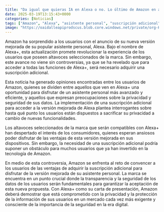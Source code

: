 ```yaml
---
title: "Da igual que quieras IA en Alexa o no. Lo último de Amazon en algunos Echo es un jaque mate a nuestra privacidad"
date: 2025-03-19T13:15:43+0000
categories: [Noticias]
tags: ["Amazon", "Alexa", "asistente personal", "suscripción adicional", "privacidad", "seguridad", "tecnología."]
image: "https://oaidalleapiprodscus.blob.core.windows.net/private/org-HKmKxpuNw3Y88lm4EBrIPq0n/user-ZwiCXOggLL8ZNNKE2g7rXFmV/img-bSoyLt9P0dEW7tQhv5kU4uob.png?st=2025-03-19T12%3A15%3A43Z&se=2025-03-19T14%3A15%3A43Z&sp=r&sv=2024-08-04&sr=b&rscd=inline&rsct=image/png&skoid=d505667d-d6c1-4a0a-bac7-5c84a87759f8&sktid=a48cca56-e6da-484e-a814-9c849652bcb3&skt=2025-03-19T09%3A37%3A39Z&ske=2025-03-20T09%3A37%3A39Z&sks=b&skv=2024-08-04&sig=mEuZP2Zb7cvlfvWe9SaOzdm0Kuxz0cx57sK8k1zPCrk%3D"
---
```


Amazon ha sorprendido a los usuarios con el anuncio de su nueva versión mejorada de su popular asistente personal, Alexa. Bajo el nombre de Alexa+, esta actualización promete revolucionar la experiencia de los usuarios que poseen altavoces seleccionados de la marca. Sin embargo, este avance no viene sin controversias, ya que se ha revelado que para acceder a todas las funciones de Alexa+, será necesario adquirir una suscripción adicional.

Esta noticia ha generado opiniones encontradas entre los usuarios de Amazon, quienes se dividen entre aquellos que ven en Alexa+ una oportunidad para disfrutar de un asistente personal más avanzado y eficiente, y aquellos que expresan preocupaciones sobre la privacidad y seguridad de sus datos. La implementación de una suscripción adicional para acceder a la versión mejorada de Alexa plantea interrogantes sobre hasta qué punto los usuarios están dispuestos a sacrificar su privacidad a cambio de nuevas funcionalidades.

Los altavoces seleccionados de la marca que serán compatibles con Alexa+ han despertado el interés de los consumidores, quienes esperan ansiosos poder disfrutar de las ventajas de esta versión mejorada en sus dispositivos. Sin embargo, la necesidad de una suscripción adicional podría suponer un obstáculo para muchos usuarios que ya han invertido en la tecnología de Amazon.

En medio de esta controversia, Amazon se enfrenta al reto de convencer a los usuarios de las ventajas de adquirir la suscripción adicional para disfrutar de la versión mejorada de su asistente personal. La marca se encuentra en un punto crucial donde la transparencia y la seguridad de los datos de los usuarios serán fundamentales para garantizar la aceptación de esta nueva propuesta. Con Alexa+ como su carta de presentación, Amazon deberá demostrar que está comprometido con la privacidad y la protección de la información de sus usuarios en un mercado cada vez más exigente y consciente de la importancia de la seguridad en la era digital.
    